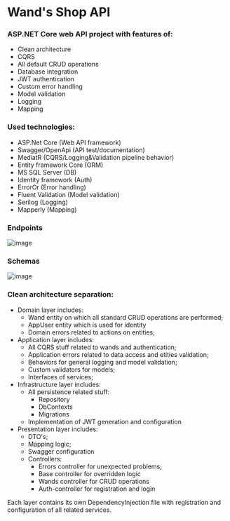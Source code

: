 # Wand's Shop API
### ASP.NET Core web API project with features of:
- Clean architecture
- CQRS
- All default CRUD operations
- Database integration
- JWT authentication
- Custom error handling
- Model validation
- Logging
- Mapping

### Used technologies:
- ASP.Net Core (Web API framework)
- Swagger/OpenApi (API test/documentation)
- MediatR (CQRS/Logging&Validation pipeline behavior)
- Entity framework Core (ORM)
- MS SQL Server (DB)
- Identity framework (Auth)
- ErrorOr (Error handling)
- Fluent Validation (Model validation)
- Serilog (Logging)
- Mapperly (Mapping)

### Endpoints
![image](https://github.com/Maks0s/WandsShop/assets/89703990/544528c7-79ce-423c-afe4-22ba1bfc31c0)

### Schemas
![image](https://github.com/Maks0s/WandsShop/assets/89703990/913e1144-3845-43aa-9260-92948cc50e92)


### Clean architecture separation:
- Domain layer includes:
   - Wand entity on which all standard CRUD operations are performed;
   - AppUser entity which is used for identity
   - Domain errors related to actions on entities;
- Application layer includes:
   - All CQRS stuff related to wands and authentication;
   - Application errors related to data access and etities validation;
   - Behaviors for general logging and model validation;
   - Custom validators for models;
   - Interfaces of services;
- Infrastructure layer includes:
   - All persistence related stuff:
      - Repository
      - DbContexts
      - Migrations
   - Implementation of JWT generation and configuration
- Presentation layer inсludes:
   - DTO's;
   - Mapping logic;
   - Swagger configuration
   - Controllers:
      - Errors controller for unexpected problems;
      - Base controller for overridden logic
      - Wands controller for CRUD operations
      - Auth-controller for registration and login

Each layer contains its own DependencyInjection file with registration and configuration of all related services.
  

